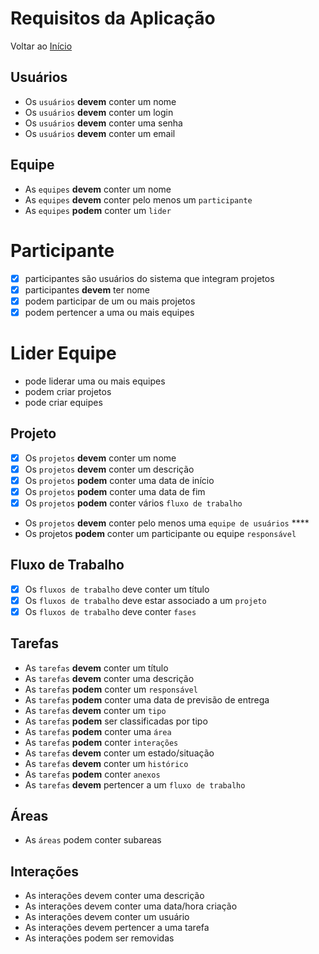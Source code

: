 # Requisitos da Aplicação

Voltar ao [Início](../Readme.md) 

## Usuários
- Os `usuários` **devem** conter um nome
- Os `usuários` **devem** conter um login
- Os `usuários` **devem** conter uma senha
- Os `usuários` **devem** conter um email


## Equipe
- As `equipes` **devem** conter um nome
- As `equipes` **devem** conter pelo menos um `participante`
- As `equipes` **podem** conter um `lider`

# Participante
- [x] participantes são usuários do sistema que integram projetos
- [x] participantes **devem** ter nome
- [x] podem participar de um ou mais projetos
- [x] podem pertencer a uma ou mais equipes

# Lider Equipe
- pode liderar uma ou mais equipes
- podem criar projetos
- pode criar equipes

## Projeto
- [x] Os `projetos` **devem** conter um nome
- [x] Os `projetos` **devem** conter um descrição
- [x] Os `projetos` **podem** conter uma data de início
- [x] Os `projetos` **podem** conter uma data de fim
- [x] Os `projetos` **podem** conter vários `fluxo de trabalho`
- Os `projetos` **devem** conter pelo menos uma `equipe de usuários` ****
- Os projetos **podem** conter um participante ou equipe `responsável`

## Fluxo de Trabalho
- [x] Os `fluxos de trabalho` deve conter um título
- [x] Os `fluxos de trabalho` deve estar associado a um `projeto`
- [x] Os `fluxos de trabalho` deve conter `fases`

## Tarefas

- As `tarefas` **devem** conter um título
- As `tarefas` **devem** conter uma descrição
- As `tarefas` **podem** conter um `responsável`
- As `tarefas` **podem** conter uma data de previsão de entrega
- As `tarefas` **devem** conter um `tipo`
- As `tarefas` **podem** ser classificadas por tipo
- As `tarefas` **podem** conter uma `área`
- As `tarefas` **podem** conter `interações`
- As `tarefas` **devem** conter um estado/situação
- As `tarefas` **devem** conter um `histórico`
- As `tarefas` **podem** conter `anexos`
- As `tarefas` **devem** pertencer a um `fluxo de trabalho`

## Áreas
- As `áreas` podem conter subareas

## Interações

- As interações devem conter uma descrição
- As interações devem conter uma data/hora criação
- As interações devem conter um usuário
- As interações devem pertencer a uma tarefa
- As interações podem ser removidas

